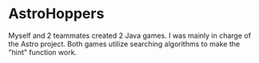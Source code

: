 # AstroHoppers
Myself and 2 teammates created 2 Java games. I was mainly in charge of the Astro project. Both games utilize searching algorithms to make the "hint" function work.
